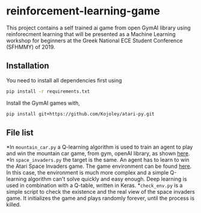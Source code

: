 # reinforcement-learning-game
This project contains a self trained ai game from open GymAI library using reinforecment learning that will be presented as a Machine Learning workshop for beginners at the Greek National ECE Student Conference (SFHMMY) of 2019.

## Installation
You need to install all dependencies first using
```bash
pip install -r requirements.txt
```
Install the GymAI games with,
```bash
pip install git+https://github.com/Kojoley/atari-py.git
```
## File list
*In `mountain_car.py` a Q-learning algorithm is used to train an agent to play and win the mountain car game, from gym, openAI library, as shown [here](https://gym.openai.com/envs/MountainCar-v0/).
 *In `space_invaders.py` the target is the same. An agent has to learn to win the Atari Space Invaders game. The game environment can be found [here](https://gym.openai.com/envs/SpaceInvaders-v0/). In this case, the environment is much more complex and a simple Q-learning algorithm can't solve quickly and easy enough. Deep learning is used in combination with a Q-table, written in Keras.
 *`check_env.py` is a simple script to check the existence and the real view of the space invaders game. It initializes the game and plays randomly forever, until the process is killed.
